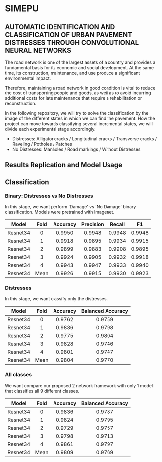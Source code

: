 # SIMEPU
## AUTOMATIC IDENTIFICATION AND CLASSIFICATION OF URBAN PAVEMENT DISTRESSES THROUGH CONVOLUTIONAL NEURAL NETWORKS

The road network is one of the largest assets of a country and provides a fundamental basis
for its economic and social development. At the same time, its construction, maintenance, and use produce a
significant environmental impact.

Therefore, maintaining a road network in good condition is vital to reduce the cost of transporting people
and goods, as well as to avoid incurring additional costs for late maintenance that require a
rehabilitation or reconstruction.

In the following repository, we will try to solve the classification by the image of the different states
in which we can find the pavement. How the project can move towards classifying several incremental states, we will divide each experimental stage accordingly.

- Distresses: Alligator cracks / Longitudinal cracks / Transverse cracks / Raveling / Potholes / Patches
- No Distresses: Manholes / Road markings / Without Distresses

## Results Replication and Model Usage

## Classification

### Binary: Distresses vs No Distresses

In this stage, we want perform 'Damage' vs 'No Damage' binary classification. Models were pretrained with Imagenet. 

|   Model  | Fold | Accuracy | Precision | Recall |   F1   |
|:--------:|:----:|:--------:|:---------:|:------:|:------:|
| Resnet34 |   0  |  0.9950  |   0.9948  | 0.9948 | 0.9948 |
| Resnet34 |   1  |  0.9918  |   0.9895  | 0.9934 | 0.9915 |
| Resnet34 |   2  |  0.9899  |   0.9883  | 0.9908 | 0.9895 |
| Resnet34 |   3  |  0.9924  |   0.9905  | 0.9932 | 0.9918 |
| Resnet34 |   4  |  0.9943  |   0.9947  | 0.9933 | 0.9940 |
| Resnet34 | Mean |  0.9926  |   0.9915  | 0.9930 | 0.9923 |



### Distresses

In this stage, we want classify only the distresses. 
  
|   Model  | Fold | Accuracy | Balanced Accuracy |
|:--------:|:----:|:--------:|:-----------------:|
| Resnet34 |   0  |  0.9762  |       0.9759      |
| Resnet34 |   1  |  0.9836  |       0.9798      |
| Resnet34 |   2  |  0.9775  |       0.9804      |
| Resnet34 |   3  |  0.9828  |       0.9746      |
| Resnet34 |   4  |  0.9801  |       0.9747      |
| Resnet34 | Mean |  0.9804  |       0.9770      |

 

### All classes

We want compare our proposed 2 network framework with only 1 model that classifies all 9 different classes.

|   Model  | Fold | Accuracy | Balanced Accuracy |
|:--------:|:----:|:--------:|:-----------------:|
| Resnet34 |   0  |  0.9836  |       0.9787      |
| Resnet34 |   1  |  0.9824  |       0.9795      |
| Resnet34 |   2  |  0.9729  |       0.9757      |
| Resnet34 |   3  |  0.9798  |       0.9713      |
| Resnet34 |   4  |  0.9861  |       0.9797      |
| Resnet34 | Mean |  0.9809  |       0.9769      |

